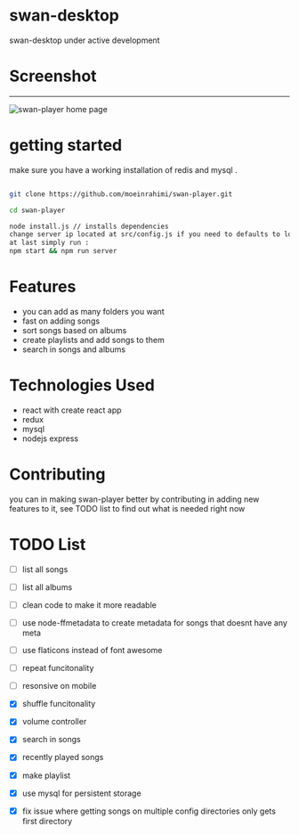 
# swan-desktop

  

swan-desktop under active development 

  
  

# Screenshot

-------------

![swan-player home page](https://i.imgsafe.org/bf/bfaa4ef924.png)

  
  
  

# getting started

make sure you have a working installation of redis and mysql .

``` bash

git clone https://github.com/moeinrahimi/swan-player.git

cd swan-player

node install.js // installs dependencies
change server ip located at src/config.js if you need to defaults to localhost:8181
at last simply run :
npm start && npm run server
```

  

# Features

- you can add as many folders you want
- fast on adding songs
- sort songs based on albums
- create playlists and add songs to them
- search in songs and albums

  
  

# Technologies Used

- react with create react app
- redux
- mysql
- nodejs express

# Contributing

you can in making swan-player better by contributing in adding new features to it, see TODO list to find out what is needed right now

  

# TODO List

- [ ] list all songs

- [ ] list all albums

- [ ] clean code to make it more readable

- [ ] use node-ffmetadata to create metadata for songs that doesnt have any meta

- [ ] use flaticons instead of font awesome 

- [ ] repeat funcitonality

- [ ] resonsive on mobile

- [x] shuffle funcitonality

- [x] volume controller

- [x] search in songs

- [x] recently played songs

- [x] make playlist


- [x] use mysql for persistent storage

- [x] fix issue where getting songs on multiple config directories only gets first directory